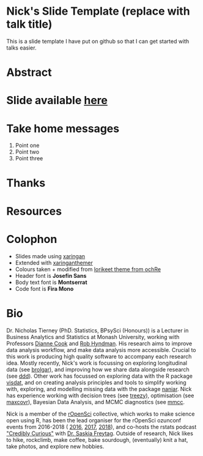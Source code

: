 # Nick's Slide Template (replace with talk title)
<!-- NETLIFY BADGE SHOULD GO HERE-->

This is a slide template I have put on github so that I can get started with talks easier.

# Abstract

# Slide available [here](https://bit.ly/FILL-ME-IN)

# Take home messages 

1. Point one
1. Point two
1. Point three

# Thanks

# Resources

# Colophon

  - Slides made using [xaringan](https://github.com/yihui/xaringan)
  - Extended with
    [xaringanthemer](https://github.com/gadenbuie/xaringanthemer)
  - Colours taken + modified from [lorikeet theme from
    ochRe](https://github.com/ropenscilabs/ochRe)
  - Header font is **Josefin Sans**
  - Body text font is **Montserrat**
  - Code font is **Fira Mono**

# Bio

Dr. Nicholas Tierney (PhD. Statistics, BPsySci (Honours)) is a Lecturer in Business Analytics and Statistics at Monash University, working with Professors
[Dianne Cook](http://dicook.org/) and [Rob Hyndman](https://robjhyndman.com/). His research aims to improve data analysis
workflow, and make data analysis more accessible. Crucial to this work is producing high quality software to
accompany each research idea. Mostly recently, Nick's work is focussing on exploring longitudinal data (see [brolgar](http://brolgar.njtierney.com/)), and improving how we share data alongside research (see [ddd](https://github.com/karthik/ddd)). Other work has focussed on exploring data
with the R package [visdat](http://visdat.njtierney.com/), and on creating analysis principles and tools
to simplify working with, exploring, and modelling missing data with the
package [naniar](http://naniar.njtierney.com/). Nick has experience working with decision trees (see [treezy](http://treezy.njtierney.com/)),
optimisation (see [maxcovr](http://maxcovr.njtierney.com/)), Bayesian Data Analysis, and MCMC diagnostics (see [mmcc](http://mmcc.njtierney.com/).

Nick is a member of the [rOpenSci](https://ropensci.org/) collective, which works to make science
open using R, has been the lead organiser for the rOpenSci ozunconf
events from 2016-2018 ( [2016](https://auunconf.ropensci.org/), [2017](https://ozunconf17.ropensci.org/), [2018](https://ozunconf18.ropensci.org/)), and co-hosts the rstats podcast ["Credibly
Curious"](https://soundcloud.com/crediblycurious) with [Dr. Saskia Freytag](https://careers.amsi.org.au/saskia/). Outside of research, Nick likes to
hike, rockclimb, make coffee, bake sourdough, (eventually) knit a hat, take photos, and explore new hobbies.
